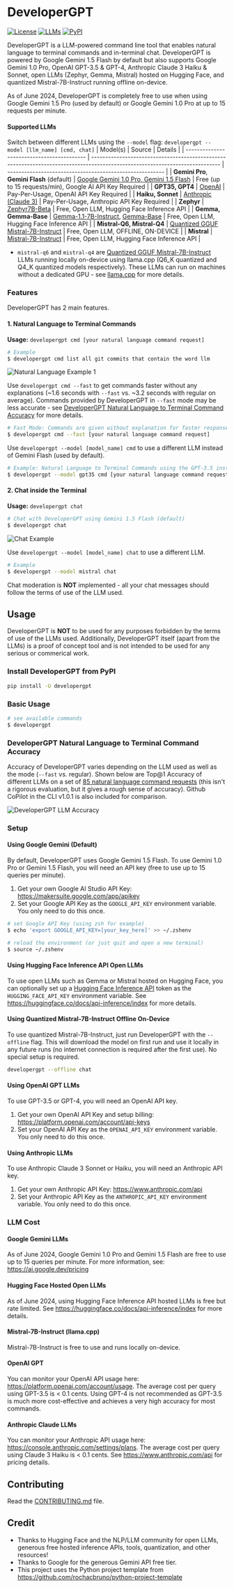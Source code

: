 # DeveloperGPT
[![License](https://img.shields.io/badge/license-MIT-green)](./LICENSE)
[![LLMs](https://img.shields.io/badge/Supported%20LLMs-Gemini,%20Mistral7B,%20Gemma,%20GPT3.5,%20GPT4,%20Zephyr,%20Claude-blue)](https://img.shields.io/badge/Supported%20LLMs-Gemini,%20Mistral7B,%20Gemma,%20GPT3.5,%20GPT4,%20Zephyr,%20Claude-blue)
[![PyPI](https://img.shields.io/pypi/v/developergpt)](https://pypi.org/project/developergpt/)

DeveloperGPT is a LLM-powered command line tool that enables natural language to terminal commands and in-terminal chat. DeveloperGPT is powered by Google Gemini 1.5 Flash by default but also supports Google Gemini 1.0 Pro, OpenAI GPT-3.5 & GPT-4, Anthropic Claude 3 Haiku & Sonnet, open LLMs (Zephyr, Gemma, Mistral) hosted on Hugging Face, and quantized Mistral-7B-Instruct running offline on-device.

As of June 2024, DeveloperGPT is completely free to use when using Google Gemini 1.5 Pro (used by default) or Google Gemini 1.0 Pro at up to 15 requests per minute.

#### Supported LLMs
Switch between different LLMs using the `--model` flag: `developergpt --model [llm_name] [cmd, chat]`
| Model(s)                                   | Source                                                                                                                       | Details                                                  |
| ------------------------------------------ | ---------------------------------------------------------------------------------------------------------------------------- | -------------------------------------------------------- |
| **Gemini Pro**, **Gemini Flash** (default) | [Google Gemini 1.0 Pro, Gemini 1.5 Flash](https://deepmind.google/technologies/gemini/)                                      | Free (up to 15 requests/min), Google AI API Key Required |
| **GPT35, GPT4**                            | [OpenAI](https://platform.openai.com/docs/models)                                                                            | Pay-Per-Usage, OpenAI API Key Required                   |
| **Haiku, Sonnet**                          | [Anthropic (Claude 3)](https://docs.anthropic.com/claude/docs/models-overview)                                               | Pay-Per-Usage, Anthropic API Key Required                |
| **Zephyr**                                 | [Zephyr7B-Beta](https://huggingface.co/HuggingFaceH4/zephyr-7b-beta)                                                         | Free, Open LLM, Hugging Face Inference API               |
| **Gemma, Gemma-Base**                      | [Gemma-1.1-7B-Instruct](https://huggingface.co/google/gemma-1.1-7b-it), [Gemma-Base](https://huggingface.co/google/gemma-7b) | Free, Open LLM, Hugging Face Inference API               |
| **Mistral-Q6, Mistral-Q4**                 | [Quantized GGUF Mistral-7B-Instruct](https://huggingface.co/TheBloke/Mistral-7B-Instruct-v0.2-GGUF)                          | Free, Open LLM, OFFLINE, ON-DEVICE                       |
| **Mistral**                                | [Mistral-7B-Instruct](https://huggingface.co/mistralai/Mistral-7B-Instruct-v0.2)                                             | Free, Open LLM, Hugging Face Inference API               |

- `mistral-q6` and `mistral-q4` are [Quantized GGUF Mistral-7B-Instruct](https://huggingface.co/TheBloke/Mistral-7B-Instruct-v0.2-GGUF) LLMs running locally on-device using llama.cpp (Q6_K quantized and Q4_K quantized models respectively). These LLMs can run on machines without a dedicated GPU - see [llama.cpp](https://github.com/ggerganov/llama.cpp) for more details. 


### Features 
DeveloperGPT has 2 main features. 
#### 1. Natural Language to Terminal Commands
**Usage:** `developergpt cmd [your natural language command request]`
```bash
# Example
$ developergpt cmd list all git commits that contain the word llm
```

![Natural Language Example 1](https://github.com/luo-anthony/DeveloperGPT/raw/main/samples/cmd_demo.gif)

Use `developergpt cmd --fast` to get commands faster without any explanations (~1.6 seconds with `--fast` vs. ~3.2 seconds with regular on average). Commands provided by DeveloperGPT in `--fast` mode may be less accurate - see [DeveloperGPT Natural Language to Terminal Command Accuracy](#developergpt-natural-language-to-terminal-command-accuracy) for more details.

```bash
# Fast Mode: Commands are given without explanation for faster response
$ developergpt cmd --fast [your natural language command request]
```

Use `developergpt --model [model_name] cmd` to use a different LLM instead of Gemini Flash (used by default).  
```bash
# Example: Natural Language to Terminal Commands using the GPT-3.5 instead of Gemini Flash
$ developergpt --model gpt35 cmd [your natural language command request]
```

#### 2. Chat inside the Terminal

**Usage:** `developergpt chat`
```bash
# Chat with DeveloperGPT using Gemini 1.5 Flash (default)
$ developergpt chat
```

![Chat Example](https://github.com/luo-anthony/DeveloperGPT/raw/main/samples/chat_demo.gif)

Use `developergpt --model [model_name] chat` to use a different LLM.  
```bash
# Example
$ developergpt --model mistral chat
```

Chat moderation is **NOT** implemented - all your chat messages should follow the terms of use of the LLM used. 

## Usage
DeveloperGPT is **NOT** to be used for any purposes forbidden by the terms of use of the LLMs used. Additionally, DeveloperGPT itself (apart from the LLMs) is a proof of concept tool and is not intended to be used for any serious or commerical work. 

### Install DeveloperGPT from PyPI
```bash
pip install -U developergpt
```

### Basic Usage
```bash
# see available commands
$ developergpt 
```

### DeveloperGPT Natural Language to Terminal Command Accuracy
Accuracy of DeveloperGPT varies depending on the LLM used as well as the mode (`--fast` vs. regular). Shown below are Top@1 Accuracy of different LLMs on a set of [85 natural language command requests](https://github.com/luo-anthony/DeveloperGPT/blob/evaluation_v2/evaluation/85_command_requests.txt) (this isn't a rigorous evaluation, but it gives a rough sense of accuracy). Github CoPilot in the CLI v1.0.1 is also included for comparison. 

![DeveloperGPT LLM Accuracy](https://github.com/luo-anthony/DeveloperGPT/raw/main/samples/evaluation.png)

### Setup
#### Using Google Gemini (Default)
By default, DeveloperGPT uses Google Gemini 1.5 Flash. To use Gemini 1.0 Pro or Gemini 1.5 Flash, you will need an API key (free to use up to 15 queries per minute).

1. Get your own Google AI Studio API Key: https://makersuite.google.com/app/apikey
2. Set your Google API Key as the `GOOGLE_API_KEY` environment variable. You only need to do this once. 
```bash
# set Google API Key (using zsh for example)
$ echo 'export GOOGLE_API_KEY=[your_key_here]' >> ~/.zshenv

# reload the environment (or just quit and open a new terminal)
$ source ~/.zshenv
```

#### Using Hugging Face Inference API Open LLMs
To use open LLMs such as Gemma or Mistral hosted on Hugging Face, you can optionally set up a [Hugging Face Inference API](https://huggingface.co/settings/tokens) token as the `HUGGING_FACE_API_KEY` environment variable. See https://huggingface.co/docs/api-inference/index for more details. 

#### Using Quantized Mistral-7B-Instruct Offline On-Device
To use quantized Mistral-7B-Instruct, just run DeveloperGPT with the `--offline` flag. This will download the model on first run and use it locally in any future runs (no internet connection is required after the first use). No special setup is required. 
```bash
developergpt --offline chat
```

#### Using OpenAI GPT LLMs
To use GPT-3.5 or GPT-4, you will need an OpenAI API key.

1. Get your own OpenAI API Key and setup billing: https://platform.openai.com/account/api-keys
2. Set your OpenAI API Key as the `OPENAI_API_KEY` environment variable. You only need to do this once. 

#### Using Anthropic LLMs
To use Anthropic Claude 3 Sonnet or Haiku, you will need an Anthropic API key.

1. Get your own Anthropic API Key: https://www.anthropic.com/api
2. Set your Anthropic API Key as the `ANTHROPIC_API_KEY` environment variable. You only need to do this once. 


### LLM Cost
#### Google Gemini LLMs
As of June 2024, Google Gemini 1.0 Pro and Gemini 1.5 Flash are free to use up to 15 queries per minute. For more information, see: https://ai.google.dev/pricing

#### Hugging Face Hosted Open LLMs 
As of June 2024, using Hugging Face Inference API hosted LLMs is free but rate limited. See https://huggingface.co/docs/api-inference/index for more details.

#### Mistral-7B-Instruct (llama.cpp)
Mistral-7B-Instruct is free to use and runs locally on-device.

#### OpenAI GPT
You can monitor your OpenAI API usage here: https://platform.openai.com/account/usage. The average cost per query using GPT-3.5 is < 0.1 cents. Using GPT-4 is not recommended as GPT-3.5 is much more cost-effective and achieves a very high accuracy for most commands. 

#### Anthropic Claude LLMs
You can monitor your Anthropic API usage here: https://console.anthropic.com/settings/plans. The average cost per query using Claude 3 Haiku is < 0.1 cents. See https://www.anthropic.com/api for pricing details. 

## Contributing
Read the [CONTRIBUTING.md](CONTRIBUTING.md) file.

## Credit
- Thanks to Hugging Face and the NLP/LLM community for open LLMs, generous free hosted inference APIs, tools, quantization, and other resources! 
- Thanks to Google for the generous Gemini API free tier. 
- This project uses the Python project template from https://github.com/rochacbruno/python-project-template
